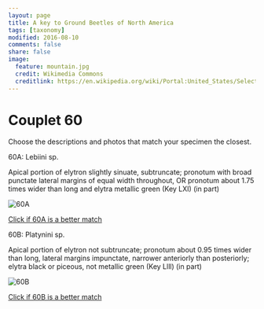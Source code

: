 ```yaml
---
layout: page
title: A key to Ground Beetles of North America
tags: [taxonomy]
modified: 2016-08-10
comments: false
share: false
image:
  feature: mountain.jpg
  credit: Wikimedia Commons
  creditlink: https://en.wikipedia.org/wiki/Portal:United_States/Selected_panorama#/media/File:Mount_Ellinor,_Mount_Washington_Panorama.jpg
---
```


# Couplet 60


Choose the descriptions and photos that match your specimen the closest. 

60A: Lebiini sp. 

Apical portion of elytron slightly sinuate, subtruncate; pronotum with broad punctate lateral margins of equal width throughout, OR pronotum about 1.75 times wider than long and elytra metallic green (Key LXI) (in part)

![60A](//klevan.github.io/images/keyfigs/Key1_60_60A.png)

[Click if 60A is a better match](https://en.wikipedia.org/wiki/Lebiini)


60B: Platynini sp. 

Apical portion of elytron not subtruncate; pronotum about 0.95 times wider than long, lateral margins impunctate, narrower anteriorly than posteriorly; elytra black or piceous, not metallic green (Key Llll) (in part)

![60B](//klevan.github.io/images/keyfigs/Key1_60_60B.png)

[Click if 60B is a better match](https://en.wikipedia.org/wiki/Platynini)

